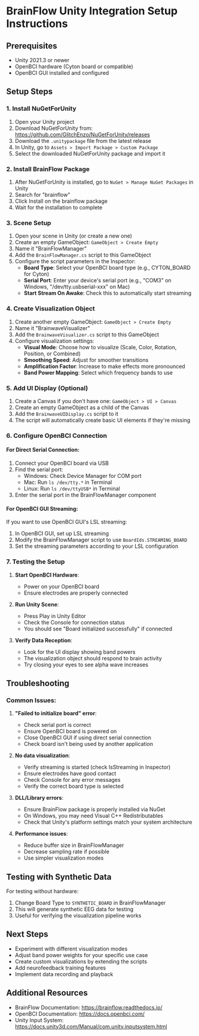 # BrainFlow Unity Integration Setup Instructions

## Prerequisites
- Unity 2021.3 or newer
- OpenBCI hardware (Cyton board or compatible)
- OpenBCI GUI installed and configured

## Setup Steps

### 1. Install NuGetForUnity
1. Open your Unity project
2. Download NuGetForUnity from: https://github.com/GlitchEnzo/NuGetForUnity/releases
3. Download the `.unitypackage` file from the latest release
4. In Unity, go to `Assets > Import Package > Custom Package`
5. Select the downloaded NuGetForUnity package and import it

### 2. Install BrainFlow Package
1. After NuGetForUnity is installed, go to `NuGet > Manage NuGet Packages` in Unity
2. Search for "brainflow"
3. Click Install on the brainflow package
4. Wait for the installation to complete

### 3. Scene Setup
1. Open your scene in Unity (or create a new one)
2. Create an empty GameObject: `GameObject > Create Empty`
3. Name it "BrainFlowManager"
4. Add the `BrainFlowManager.cs` script to this GameObject
5. Configure the script parameters in the Inspector:
   - **Board Type**: Select your OpenBCI board type (e.g., CYTON_BOARD for Cyton)
   - **Serial Port**: Enter your device's serial port (e.g., "COM3" on Windows, "/dev/tty.usbserial-xxx" on Mac)
   - **Start Stream On Awake**: Check this to automatically start streaming

### 4. Create Visualization Object
1. Create another empty GameObject: `GameObject > Create Empty`
2. Name it "BrainwaveVisualizer"
3. Add the `BrainwaveVisualizer.cs` script to this GameObject
4. Configure visualization settings:
   - **Visual Mode**: Choose how to visualize (Scale, Color, Rotation, Position, or Combined)
   - **Smoothing Speed**: Adjust for smoother transitions
   - **Amplification Factor**: Increase to make effects more pronounced
   - **Band Power Mapping**: Select which frequency bands to use

### 5. Add UI Display (Optional)
1. Create a Canvas if you don't have one: `GameObject > UI > Canvas`
2. Create an empty GameObject as a child of the Canvas
3. Add the `BrainwaveUIDisplay.cs` script to it
4. The script will automatically create basic UI elements if they're missing

### 6. Configure OpenBCI Connection

#### For Direct Serial Connection:
1. Connect your OpenBCI board via USB
2. Find the serial port:
   - Windows: Check Device Manager for COM port
   - Mac: Run `ls /dev/tty.*` in Terminal
   - Linux: Run `ls /dev/ttyUSB*` in Terminal
3. Enter the serial port in the BrainFlowManager component

#### For OpenBCI GUI Streaming:
If you want to use OpenBCI GUI's LSL streaming:
1. In OpenBCI GUI, set up LSL streaming
2. Modify the BrainFlowManager script to use `BoardIds.STREAMING_BOARD`
3. Set the streaming parameters according to your LSL configuration

### 7. Testing the Setup

1. **Start OpenBCI Hardware**:
   - Power on your OpenBCI board
   - Ensure electrodes are properly connected

2. **Run Unity Scene**:
   - Press Play in Unity Editor
   - Check the Console for connection status
   - You should see "Board initialized successfully" if connected

3. **Verify Data Reception**:
   - Look for the UI display showing band powers
   - The visualization object should respond to brain activity
   - Try closing your eyes to see alpha wave increases

## Troubleshooting

### Common Issues:

1. **"Failed to initialize board" error**:
   - Check serial port is correct
   - Ensure OpenBCI board is powered on
   - Close OpenBCI GUI if using direct serial connection
   - Check board isn't being used by another application

2. **No data visualization**:
   - Verify streaming is started (check IsStreaming in Inspector)
   - Ensure electrodes have good contact
   - Check Console for any error messages
   - Verify the correct board type is selected

3. **DLL/Library errors**:
   - Ensure BrainFlow package is properly installed via NuGet
   - On Windows, you may need Visual C++ Redistributables
   - Check that Unity's platform settings match your system architecture

4. **Performance issues**:
   - Reduce buffer size in BrainFlowManager
   - Decrease sampling rate if possible
   - Use simpler visualization modes

## Testing with Synthetic Data

For testing without hardware:
1. Change Board Type to `SYNTHETIC_BOARD` in BrainFlowManager
2. This will generate synthetic EEG data for testing
3. Useful for verifying the visualization pipeline works

## Next Steps

- Experiment with different visualization modes
- Adjust band power weights for your specific use case
- Create custom visualizations by extending the scripts
- Add neurofeedback training features
- Implement data recording and playback

## Additional Resources

- BrainFlow Documentation: https://brainflow.readthedocs.io/
- OpenBCI Documentation: https://docs.openbci.com/
- Unity Input System: https://docs.unity3d.com/Manual/com.unity.inputsystem.html